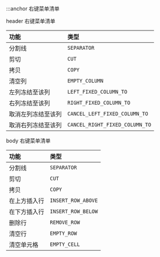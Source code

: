 :::anchor 右键菜单清单

header 右键菜单清单

| 功能               | 类型                           |
| :----------------- | :----------------------------- |
| 分割线             | `SEPARATOR`                    |
| 剪切               | `CUT`                          |
| 拷贝               | `COPY`                         |
| 清空列             | `EMPTY_COLUMN`                 |
| 左列冻结至该列     | `LEFT_FIXED_COLUMN_TO`         |
| 右列冻结至该列     | `RIGHT_FIXED_COLUMN_TO`        |
| 取消左列冻结至该列 | `CANCEL_LEFT_FIXED_COLUMN_TO`  |
| 取消右列冻结至该列 | `CANCEL_RIGHT_FIXED_COLUMN_TO` |

body 右键菜单清单

| 功能         | 类型               |
| :----------- | :----------------- |
| 分割线       | `SEPARATOR`        |
| 剪切         | `CUT`              |
| 拷贝         | `COPY`             |
| 在上方插入行 | `INSERT_ROW_ABOVE` |
| 在下方插入行 | `INSERT_ROW_BELOW` |
| 删除行       | `REMOVE_ROW`       |
| 清空行       | `EMPTY_ROW`        |
| 清空单元格   | `EMPTY_CELL`       |
